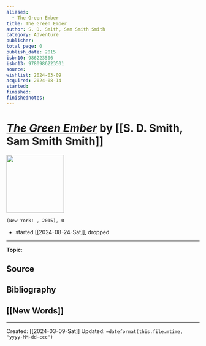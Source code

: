 ```yaml
---
aliases:
  - The Green Ember
title: The Green Ember
author: S. D. Smith, Sam Smith Smith
category: Adventure
publisher: 
total_page: 0
publish_date: 2015
isbn10: 986223506
isbn13: 9780986223501
source: 
wishlist: 2024-03-09
acquired: 2024-08-14
started: 
finished: 
finishednotes:
---
```

# *[The Green Ember]()* by [[S. D. Smith, Sam Smith Smith]]

<img src="http://books.google.com/books/content?id=cx0VogEACAAJ&printsec=frontcover&img=1&zoom=1&source=gbs_api" width=150>

`(New York: , 2015), 0`

- started [[2024-08-24-Sat]], dropped

--- 
**Topic**: 

**Source**
- 

**Bibliography**
- 
 
**[[New Words]]**
- 

---
Created: [[2024-03-09-Sat]]
Updated: `=dateformat(this.file.mtime, "yyyy-MM-dd-ccc")`